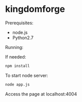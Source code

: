 kingdomforge
============

Prerequisites:
* node.js
* Python2.7

Running:

If needed:
``` bash
npm install
```

To start node server:
``` bash
node app.js
```

Access the page at localhost:4004
